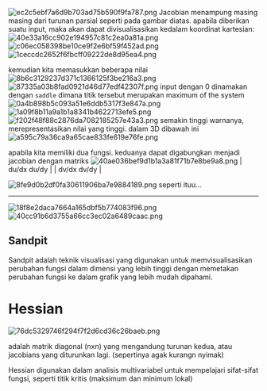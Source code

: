 ![ec2c5ebf7a6d9b703ad75b590f9fa787.png](../../../../_resources/ec2c5ebf7a6d9b703ad75b590f9fa787.png)
Jacobian menampung masing masing dari turunan parsial seperti pada gambar diatas. apabila diberikan suatu input, maka akan dapat divisualisasikan kedalam koordinat kartesian:
![40e33a16cc902e194957c81c2ea0a81a.png](../../../../_resources/40e33a16cc902e194957c81c2ea0a81a.png)
![c06ec058398be10ce9f2e6bf59f452ad.png](../../../../_resources/c06ec058398be10ce9f2e6bf59f452ad.png)
![1ceccdc2652f6fbcff09222de8d95ea4.png](../../../../_resources/1ceccdc2652f6fbcff09222de8d95ea4.png)

kemudian kita memasukkan beberapa nilai
![8b6c3129237d371c1366125f3be216a3.png](../../../../_resources/8b6c3129237d371c1366125f3be216a3.png)
![87335a03b8fad0921d46d77edf42307f.png](../../../../_resources/87335a03b8fad0921d46d77edf42307f.png)
input dengan 0 dinamakan dengan `saddle` dimana titik tersebut merupakan maximum of the system
![0a4b898b5c093a51e6ddb5317f3e847a.png](../../../../_resources/0a4b898b5c093a51e6ddb5317f3e847a.png)
![1a09f8b11a9a1b1a8341b4622713efe5.png](../../../../_resources/1a09f8b11a9a1b1a8341b4622713efe5.png)
![f202f48f88c2876da7082185257e43a3.png](../../../../_resources/f202f48f88c2876da7082185257e43a3.png)
semakin tinggi warnanya, merepresentasikan nilai yang tinggi. dalam 3D dibawah ini
![a595c79a36ca9a65cae833fe619e76fe.png](../../../../_resources/a595c79a36ca9a65cae833fe619e76fe.png)

apabila kita memiliki dua fungsi. keduanya dapat digabungkan menjadi jacobian dengan matriks
![40ae036bef9d1b1a3a81f71b7e8be9a8.png](../../../../_resources/40ae036bef9d1b1a3a81f71b7e8be9a8.png)
| du/dx du/dy |
| dv/dx dv/dy |

![8fe9d0b2df0fa30611906ba7e9884189.png](../../../../_resources/8fe9d0b2df0fa30611906ba7e9884189.png)
seperti ituu...
***
![18f8e2daca7664a165dbf5b774083f96.png](../../../../_resources/18f8e2daca7664a165dbf5b774083f96.png)
![40cc91b6d3755a66cc3ec02a6489caac.png](../../../../_resources/40cc91b6d3755a66cc3ec02a6489caac.png)

## Sandpit
Sandpit adalah teknik visualisasi yang digunakan untuk memvisualisasikan perubahan fungsi dalam dimensi yang lebih tinggi dengan memetakan perubahan fungsi ke dalam grafik yang lebih mudah dipahami. 

# Hessian
![76dc5329746f294f7f2d6cd36c26baeb.png](../../../../_resources/76dc5329746f294f7f2d6cd36c26baeb.png)

adalah matrik diagonal (nxn) yang mengandung turunan kedua, atau jacobians yang diturunkan lagi. (sepertinya agak kurangn nyimak)

Hessian digunakan dalam analisis multivariabel untuk mempelajari sifat-sifat fungsi, seperti titik kritis (maksimum dan minimum lokal)